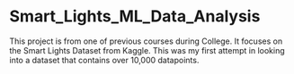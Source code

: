 # Smart_Lights_ML_Data_Analysis
This project is from one of previous courses during College. It focuses on the Smart Lights Dataset from Kaggle. This was my first attempt in looking into a dataset that contains over 10,000 datapoints.  
